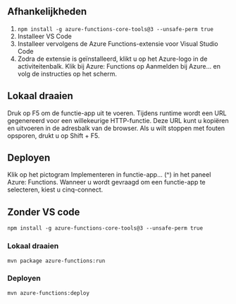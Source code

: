 ## Afhankelijkheden 

1. `npm install -g azure-functions-core-tools@3 --unsafe-perm true`
1. Installeer VS Code
1. Installeer vervolgens de Azure Functions-extensie voor Visual Studio Code
1. Zodra de extensie is geïnstalleerd, klikt u op het Azure-logo in de activiteitenbalk. Klik bij Azure: Functions op Aanmelden bij Azure... en volg de instructies op het scherm.

## Lokaal draaien
Druk op F5 om de functie-app uit te voeren. Tijdens runtime wordt een URL gegenereerd voor een willekeurige HTTP-functie. Deze URL kunt u kopiëren en uitvoeren in de adresbalk van de browser. Als u wilt stoppen met fouten opsporen, drukt u op Shift + F5.

## Deployen
Klik op het pictogram Implementeren in functie-app… (^) in het paneel Azure: Functions. Wanneer u wordt gevraagd om een functie-app te selecteren, kiest u cinq-connect.

## Zonder VS code ##
`npm install -g azure-functions-core-tools@3 --unsafe-perm true`

### Lokaal draaien

`mvn package azure-functions:run`

### Deployen

`mvn azure-functions:deploy`
